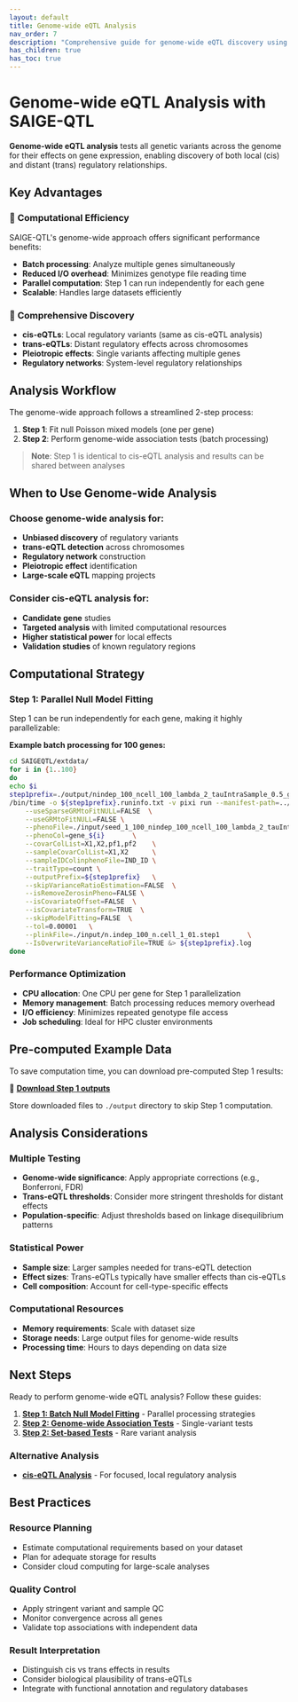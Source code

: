 ```yaml
---
layout: default
title: Genome-wide eQTL Analysis
nav_order: 7
description: "Comprehensive guide for genome-wide eQTL discovery using SAIGE-QTL, including batch processing strategies and computational optimization."
has_children: true
has_toc: true
---
```


# Genome-wide eQTL Analysis with SAIGE-QTL

**Genome-wide eQTL analysis** tests all genetic variants across the genome for their effects on gene expression, enabling discovery of both local (cis) and distant (trans) regulatory relationships.

## Key Advantages

### 🚀 **Computational Efficiency**
SAIGE-QTL's genome-wide approach offers significant performance benefits:
- **Batch processing**: Analyze multiple genes simultaneously
- **Reduced I/O overhead**: Minimizes genotype file reading time
- **Parallel computation**: Step 1 can run independently for each gene
- **Scalable**: Handles large datasets efficiently

### 🎯 **Comprehensive Discovery**
- **cis-eQTLs**: Local regulatory variants (same as cis-eQTL analysis)
- **trans-eQTLs**: Distant regulatory effects across chromosomes
- **Pleiotropic effects**: Single variants affecting multiple genes
- **Regulatory networks**: System-level regulatory relationships

## Analysis Workflow

The genome-wide approach follows a streamlined 2-step process:

1. **Step 1**: Fit null Poisson mixed models (one per gene)
2. **Step 2**: Perform genome-wide association tests (batch processing)

> **Note**: Step 1 is identical to cis-eQTL analysis and results can be shared between analyses

## When to Use Genome-wide Analysis

### **Choose genome-wide analysis for:**
- **Unbiased discovery** of regulatory variants
- **trans-eQTL detection** across chromosomes  
- **Regulatory network** construction
- **Pleiotropic effect** identification
- **Large-scale eQTL** mapping projects

### **Consider cis-eQTL analysis for:**
- **Candidate gene** studies
- **Targeted analysis** with limited computational resources
- **Higher statistical power** for local effects
- **Validation studies** of known regulatory regions

## Computational Strategy

### Step 1: Parallel Null Model Fitting

Step 1 can be run independently for each gene, making it highly parallelizable:

**Example batch processing for 100 genes:**

```bash
cd SAIGEQTL/extdata/
for i in {1..100}
do
echo $i
step1prefix=./output/nindep_100_ncell_100_lambda_2_tauIntraSample_0.5_gene_${i}
/bin/time -o ${step1prefix}.runinfo.txt -v pixi run --manifest-path=../pixi.toml Rscript step1_fitNULLGLMM_qtl.R \
    --useSparseGRMtoFitNULL=FALSE  \
    --useGRMtoFitNULL=FALSE \
    --phenoFile=./input/seed_1_100_nindep_100_ncell_100_lambda_2_tauIntraSample_0.5_Poisson.txt \
    --phenoCol=gene_${i}       \
    --covarColList=X1,X2,pf1,pf2    \
    --sampleCovarColList=X1,X2      \
    --sampleIDColinphenoFile=IND_ID \
    --traitType=count \
    --outputPrefix=${step1prefix}   \
    --skipVarianceRatioEstimation=FALSE  \
    --isRemoveZerosinPheno=FALSE \
    --isCovariateOffset=FALSE  \
    --isCovariateTransform=TRUE  \
    --skipModelFitting=FALSE  \
    --tol=0.00001   \
    --plinkFile=./input/n.indep_100_n.cell_1_01.step1       \
    --IsOverwriteVarianceRatioFile=TRUE &> ${step1prefix}.log
done
```

### Performance Optimization

- **CPU allocation**: One CPU per gene for Step 1 parallelization
- **Memory management**: Batch processing reduces memory overhead
- **I/O efficiency**: Minimizes repeated genotype file access
- **Job scheduling**: Ideal for HPC cluster environments

## Pre-computed Example Data

To save computation time, you can download pre-computed Step 1 results:

📁 **[Download Step 1 outputs](https://drive.google.com/file/d/1zV4l6f6YUCSJcTwXZUrL2PZ6N0_ly_XU/view?usp=sharing)**

Store downloaded files to `./output` directory to skip Step 1 computation.

## Analysis Considerations

### Multiple Testing
- **Genome-wide significance**: Apply appropriate corrections (e.g., Bonferroni, FDR)
- **Trans-eQTL thresholds**: Consider more stringent thresholds for distant effects
- **Population-specific**: Adjust thresholds based on linkage disequilibrium patterns

### Statistical Power
- **Sample size**: Larger samples needed for trans-eQTL detection
- **Effect sizes**: Trans-eQTLs typically have smaller effects than cis-eQTLs  
- **Cell composition**: Account for cell-type-specific effects

### Computational Resources
- **Memory requirements**: Scale with dataset size
- **Storage needs**: Large output files for genome-wide results
- **Processing time**: Hours to days depending on data size

## Next Steps

Ready to perform genome-wide eQTL analysis? Follow these guides:

1. **[Step 1: Batch Null Model Fitting](https://weizhou0.github.io/SAIGE-QTL-doc/docs/step1.html)** - Parallel processing strategies
2. **[Step 2: Genome-wide Association Tests](https://weizhou0.github.io/SAIGE-QTL-doc/docs/genomewide_single_step2.html)** - Single-variant tests
3. **[Step 2: Set-based Tests](https://weizhou0.github.io/SAIGE-QTL-doc/docs/genomewide_set_step2.html)** - Rare variant analysis

### Alternative Analysis
- **[cis-eQTL Analysis](https://weizhou0.github.io/SAIGE-QTL-doc/docs/cis-eQTL.html)** - For focused, local regulatory analysis

## Best Practices

### Resource Planning
- Estimate computational requirements based on your dataset
- Plan for adequate storage for results
- Consider cloud computing for large-scale analyses

### Quality Control
- Apply stringent variant and sample QC
- Monitor convergence across all genes
- Validate top associations with independent data

### Result Interpretation
- Distinguish cis vs trans effects in results
- Consider biological plausibility of trans-eQTLs
- Integrate with functional annotation and regulatory databases

